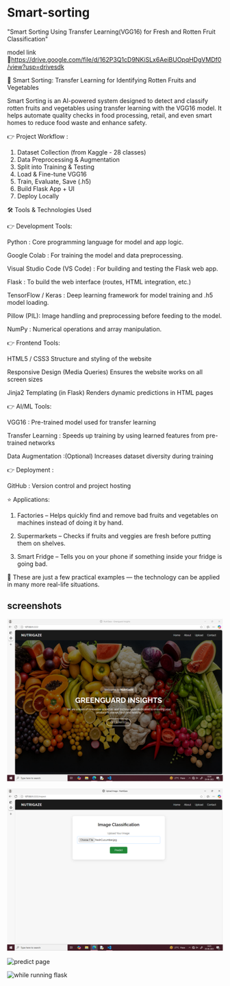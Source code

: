 # Smart-sorting
"Smart Sorting Using Transfer Learning(VGG16) for Fresh and Rotten Fruit Classification"

model link 🔗https://drive.google.com/file/d/162P3Q1cD9NKiSLx6AeiBUOpqHDgVMDf0/view?usp=drivesdk

🧠 Smart Sorting: Transfer Learning for Identifying Rotten Fruits and Vegetables

Smart Sorting is an AI-powered system designed to detect and classify rotten fruits and vegetables using transfer learning with the VGG16 model. It helps automate quality checks in food processing, retail, and even smart homes to reduce food waste and enhance safety.

👉 Project Workflow :
1. Dataset Collection (from Kaggle - 28 classes)
2. Data Preprocessing & Augmentation
3. Split into Training & Testing
4. Load & Fine-tune VGG16
5. Train, Evaluate, Save (.h5)
6. Build Flask App + UI
7. Deploy Locally


  
🛠️ Tools & Technologies Used

👉 Development Tools:

Python : Core programming language for model and app logic.

Google Colab : For training the model and data preprocessing.

Visual Studio Code (VS Code) : For building and testing the Flask web app.

Flask	: To build the web interface (routes, HTML integration, etc.)

TensorFlow / Keras : Deep learning framework for model training and .h5 model loading.

Pillow (PIL): Image handling and preprocessing before feeding to the model.

NumPy	: Numerical operations and array manipulation.

👉 Frontend Tools:

HTML5 / CSS3	Structure and styling of the website

Responsive Design (Media Queries)	Ensures the website works on all screen sizes

Jinja2 Templating (in Flask)	Renders dynamic predictions in HTML pages

👉 AI/ML Tools:

VGG16	: Pre-trained model used for transfer learning

Transfer Learning	: Speeds up training by using learned features from pre-trained networks

Data Augmentation :(Optional)	Increases dataset diversity during training


👉 Deployment :

 GitHub	: Version control and project hosting

⭐ Applications:

1. Factories – Helps quickly find and remove bad fruits and vegetables on machines instead of doing it by hand.


2. Supermarkets – Checks if fruits and veggies are fresh before putting them on shelves.


3. Smart Fridge – Tells you on your phone if something inside your fridge is going bad.

📝 These are just a few practical examples — the technology can be applied in many more real-life situations.


## screenshots
![home page](https://github.com/Tarun25-dev/Smart-sorting/blob/main/static/assets/projectimg/Screenshot%20(16).png)

![upload page](https://github.com/Tarun25-dev/Smart-sorting/blob/main/static/assets/projectimg/Screenshot%20(17).png)

![predict page]()

![while running flask]()
